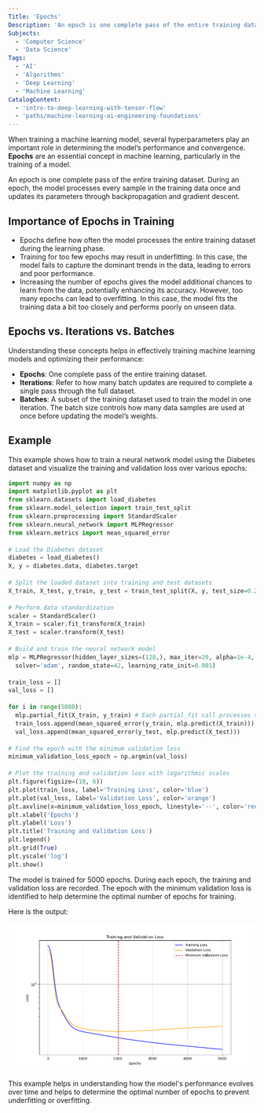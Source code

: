 ```yaml
---
Title: 'Epochs'
Description: 'An epoch is one complete pass of the entire training dataset by the learning algorithm to update the model’s weights.'
Subjects:
  - 'Computer Science'
  - 'Data Science'
Tags:
  - 'AI'
  - 'Algorithms'
  - 'Deep Learning'
  - 'Machine Learning'
CatalogContent:
  - 'intro-to-deep-learning-with-tensor-flow'
  - 'paths/machine-learning-ai-engineering-foundations'
---
```


When training a machine learning model, several hyperparameters play an important role in determining the model’s performance and convergence. **Epochs** are an essential concept in machine learning, particularly in the training of a model.

An epoch is one complete pass of the entire training dataset. During an epoch, the model processes every sample in the training data once and updates its parameters through backpropagation and gradient descent.

## Importance of Epochs in Training

- Epochs define how often the model processes the entire training dataset during the learning phase.
- Training for too few epochs may result in underfitting. In this case, the model fails to capture the dominant trends in the data, leading to errors and poor performance.
- Increasing the number of epochs gives the model additional chances to learn from the data, potentially enhancing its accuracy. However, too many epochs can lead to overfitting. In this case, the model fits the training data a bit too closely and performs poorly on unseen data.

## Epochs vs. Iterations vs. Batches

Understanding these concepts helps in effectively training machine learning models and optimizing their performance:

- **Epochs**: One complete pass of the entire training dataset.
- **Iterations**: Refer to how many batch updates are required to complete a single pass through the full dataset.
- **Batches**: A subset of the training dataset used to train the model in one iteration. The batch size controls how many data samples are used at once before updating the model’s weights.

## Example

This example shows how to train a neural network model using the Diabetes dataset and visualize the training and validation loss over various epochs:

```py
import numpy as np
import matplotlib.pyplot as plt
from sklearn.datasets import load_diabetes
from sklearn.model_selection import train_test_split
from sklearn.preprocessing import StandardScaler
from sklearn.neural_network import MLPRegressor
from sklearn.metrics import mean_squared_error

# Load the Diabetes dataset
diabetes = load_diabetes()
X, y = diabetes.data, diabetes.target

# Split the loaded dataset into training and test datasets
X_train, X_test, y_train, y_test = train_test_split(X, y, test_size=0.2, random_state=42)

# Perform data standardization
scaler = StandardScaler()
X_train = scaler.fit_transform(X_train)
X_test = scaler.transform(X_test)

# Build and train the neural network model
mlp = MLPRegressor(hidden_layer_sizes=(128,), max_iter=20, alpha=1e-4,
  solver='adam', random_state=42, learning_rate_init=0.001)

train_loss = []
val_loss = []

for i in range(5000):
  mlp.partial_fit(X_train, y_train) # Each partial_fit call processes the entire training data once, simulating one epoch
  train_loss.append(mean_squared_error(y_train, mlp.predict(X_train)))
  val_loss.append(mean_squared_error(y_test, mlp.predict(X_test)))

# Find the epoch with the minimum validation loss
minimum_validation_loss_epoch = np.argmin(val_loss)

# Plot the training and validation loss with logarithmic scales
plt.figure(figsize=(10, 6))
plt.plot(train_loss, label='Training Loss', color='blue')
plt.plot(val_loss, label='Validation Loss', color='orange')
plt.axvline(x=minimum_validation_loss_epoch, linestyle='--', color='red', label='Minimum Validation Loss')
plt.xlabel('Epochs')
plt.ylabel('Loss')
plt.title('Training and Validation Loss')
plt.legend()
plt.grid(True)
plt.yscale('log')
plt.show()
```

The model is trained for 5000 epochs. During each epoch, the training and validation loss are recorded. The epoch with the minimum validation loss is identified to help determine the optimal number of epochs for training.

Here is the output:

![Output for the example visualizing the training and validation loss over various epochs](https://raw.githubusercontent.com/Codecademy/docs/main/media/epochs.png)

This example helps in understanding how the model's performance evolves over time and helps to determine the optimal number of epochs to prevent underfitting or overfitting.
